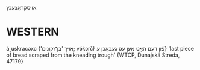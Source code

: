 אויסקראַצעכץ

WESTERN
========

á˰uskracəxc {'אויך 'בן־זקונים; vɔ́kɔrčlʲ פֿון דעם האָט מען עס געבאַכן ע} 'last piece of bread scraped from the kneading trough' {WTCP, Dunajská Streda, 47179}